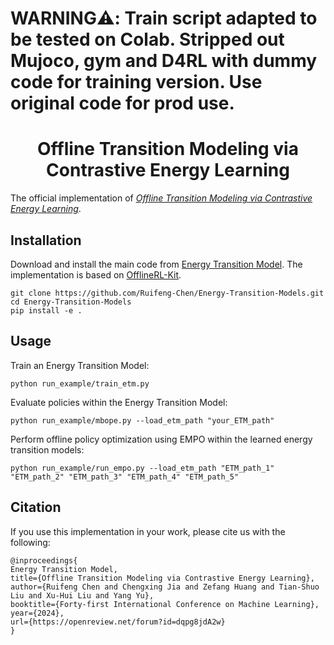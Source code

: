 <h1> <b>WARNING</b>⚠️: Train script adapted to be tested on Colab. Stripped out Mujoco, gym and D4RL with dummy code for training version. Use original code for prod use. </h1>

<h1 align="center">Offline Transition Modeling via Contrastive Energy Learning</h1>

The official implementation of [*Offline Transition Modeling via Contrastive Energy Learning*](https://openreview.net/forum?id=dqpg8jdA2w).

## Installation

Download and install the main code from [Energy Transition Model](https://github.com/Ruifeng-Chen/Energy-Transition-Models). The implementation is based on [OfflineRL-Kit](https://github.com/yihaosun1124/OfflineRL-Kit).

```
git clone https://github.com/Ruifeng-Chen/Energy-Transition-Models.git
cd Energy-Transition-Models
pip install -e .
```

## Usage
Train an Energy Transition Model:
```
python run_example/train_etm.py
```
Evaluate policies within the Energy Transition Model:
```
python run_example/mbope.py --load_etm_path "your_ETM_path"
```
Perform offline policy optimization using EMPO within the learned energy transition models:
```
python run_example/run_empo.py --load_etm_path "ETM_path_1" "ETM_path_2" "ETM_path_3" "ETM_path_4" "ETM_path_5"
```

## Citation

If you use this implementation in your work, please cite us with the following:

```
@inproceedings{
Energy Transition Model,
title={Offline Transition Modeling via Contrastive Energy Learning},
author={Ruifeng Chen and Chengxing Jia and Zefang Huang and Tian-Shuo Liu and Xu-Hui Liu and Yang Yu},
booktitle={Forty-first International Conference on Machine Learning},
year={2024},
url={https://openreview.net/forum?id=dqpg8jdA2w}
}
```
